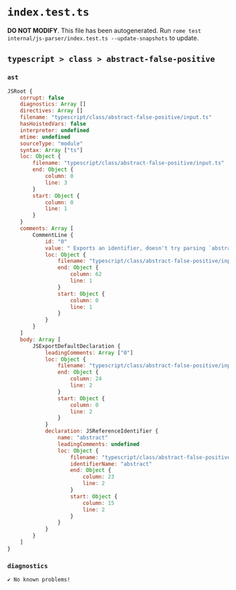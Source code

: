 # `index.test.ts`

**DO NOT MODIFY**. This file has been autogenerated. Run `rome test internal/js-parser/index.test.ts --update-snapshots` to update.

## `typescript > class > abstract-false-positive`

### `ast`

```javascript
JSRoot {
	corrupt: false
	diagnostics: Array []
	directives: Array []
	filename: "typescript/class/abstract-false-positive/input.ts"
	hasHoistedVars: false
	interpreter: undefined
	mtime: undefined
	sourceType: "module"
	syntax: Array ["ts"]
	loc: Object {
		filename: "typescript/class/abstract-false-positive/input.ts"
		end: Object {
			column: 0
			line: 3
		}
		start: Object {
			column: 0
			line: 1
		}
	}
	comments: Array [
		CommentLine {
			id: "0"
			value: " Exports an identifier, doesn't try parsing `abstract class`"
			loc: Object {
				filename: "typescript/class/abstract-false-positive/input.ts"
				end: Object {
					column: 62
					line: 1
				}
				start: Object {
					column: 0
					line: 1
				}
			}
		}
	]
	body: Array [
		JSExportDefaultDeclaration {
			leadingComments: Array ["0"]
			loc: Object {
				filename: "typescript/class/abstract-false-positive/input.ts"
				end: Object {
					column: 24
					line: 2
				}
				start: Object {
					column: 0
					line: 2
				}
			}
			declaration: JSReferenceIdentifier {
				name: "abstract"
				leadingComments: undefined
				loc: Object {
					filename: "typescript/class/abstract-false-positive/input.ts"
					identifierName: "abstract"
					end: Object {
						column: 23
						line: 2
					}
					start: Object {
						column: 15
						line: 2
					}
				}
			}
		}
	]
}
```

### `diagnostics`

```
✔ No known problems!

```
